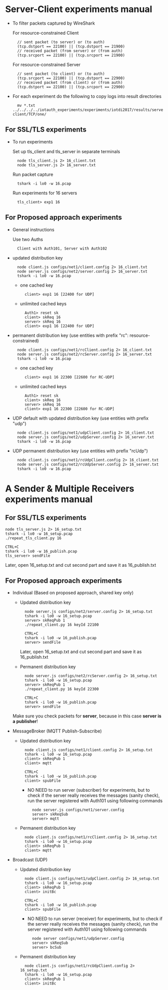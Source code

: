 # Server-Client experiments manual 

* To filter packets captured by WireShark

	For resource-constrained Client

		// sent packet (to server) or (to auth)
		(tcp.dstport == 22100) || (tcp.dstport == 21900)
		// received packet (from server) or (from auth)
		(tcp.srcport == 22100) || (tcp.srcport == 21900)

	For resource-constrained Server

		// sent packet (to client) or (to auth)
		(tcp.srcport == 22100) || (tcp.dstport == 22900)
		// received packet (from client) or (from auth)
		(tcp.dstport == 22100) || (tcp.srcport == 22900)
		
* For each experiment do the following to copy logs into result directories

		mv *.txt ../../../../iotauth_experiments/experiments/iotdi2017/results/server-client/TCP/one/

## For SSL/TLS experiments

* To run experiments

	Set up tls_client and tls_server in separate terminals

		node tls_client.js 2> 16_client.txt
		node tls_server.js 2> 16_server.txt

	Run packet capture

		tshark -i lo0 -w 16.pcap

	Run experiments for 16 servers

		tls_client> exp1 16

## For Proposed approach experiments

* General instructions

	Use two Auths

		Client with Auth101, Server with Auth102

* updated distribution key

		node client.js configs/net1/client.config 2> 16_client.txt
		node server.js configs/net2/server.config 2> 16_server.txt
		tshark -i lo0 -w 16.pcap

	* one cached key

			client> exp1 16 [22400 for UDP]

	* unlimited cached keys

			Auth1> reset sk
			client> skReq 16
			server> skReq 16
			client> exp1 16 [22400 for UDP]

* permanent distribution key (use entities with prefix "rc": resource-constrained)

		node client.js configs/net1/rcClient.config 2> 16_client.txt
		node server.js configs/net2/rcServer.config 2> 16_server.txt
		tshark -i lo0 -w 16.pcap

	* one cached key

			client> exp1 16 22300 [22600 for RC-UDP]

	* unlimited cached keys

			Auth1> reset sk
			client> skReq 16
			server> skReq 16
			client> exp1 16 22300 [22600 for RC-UDP]

* UDP default with updated distribution key (use entities with prefix "udp")

		node client.js configs/net1/udpClient.config 2> 16_client.txt
		node server.js configs/net2/udpServer.config 2> 16_server.txt
		tshark -i lo0 -w 16.pcap
		

* UDP permanent distribution key (use entities with prefix "rcUdp")

		node client.js configs/net1/rcUdpClient.config 2> 16_client.txt
		node server.js configs/net2/rcUdpServer.config 2> 16_server.txt
		tshark -i lo0 -w 16.pcap


# A Sender & Multiple Receivers experiments manual

## For SSL/TLS experiments

	node tls_server.js 2> 16_setup.txt
	tshark -i lo0 -w 16_setup.pcap
	./repeat_tls_client.py 16

	CTRL+C
	tshark -i lo0 -w 16_publish.pcap
	tls_server> sendFile

Later, open 16_setup.txt and cut second part and save it as 16_publish.txt

## For Proposed approach experiments

* Individual (Based on proposed approach, shared key only)

	* Updated distribution key
	
			node server.js configs/net2/server.config 2> 16_setup.txt
			tshark -i lo0 -w 16_setup.pcap
			server> skReqPub 1
			./repeat_client.py 16 keyId 22100

			CTRL+C
			tshark -i lo0 -w 16_publish.pcap
			server> sendFile

		Later, open 16_setup.txt and cut second part and save it as 16_publish.txt

	* Permanent distribution key

			node server.js configs/net2/rcServer.config 2> 16_setup.txt
			tshark -i lo0 -w 16_setup.pcap
			server> skReqPub 1
			./repeat_client.py 16 keyId 22300

			CTRL+C
			tshark -i lo0 -w 16_publish.pcap
			server> sendFile
			
	Make sure you check packets for **server**, because in this case **server is a publisher**!

* MessageBroker (MQTT Publish-Subscribe)

	* Updated distribution key
	
			node client.js configs/net1/client.config 2> 16_setup.txt
			tshark -i lo0 -w 16_setup.pcap
			client> skReqPub 1
			client> mqtt

			CTRL+C
			tshark -i lo0 -w 16_publish.pcap
			client> spubFile

		* NO NEED to run server (subscriber) for experiments, but to check if the server really receives the messages (sanity check), run the server registered with Auth101 using following commands

				node server.js configs/net1/server.config
				server> skReqSub
				server> mqtt

	* Permanent distribution key
	
			node client.js configs/net1/rcClient.config 2> 16_setup.txt
			tshark -i lo0 -w 16_setup.pcap
			client> skReqPub 1
			client> mqtt

* Broadcast (UDP)

	* Updated distribution key

			node client.js configs/net1/udpClient.config 2> 16_setup.txt
			tshark -i lo0 -w 16_setup.pcap
			client> skReqPub 1
			client> initBc

			CTRL+C
			tshark -i lo0 -w 16_publish.pcap
			client> spubFile

		* NO NEED to run server (receiver) for experiments, but to check if the server really receives the messages (sanity check), run the server registered with Auth101 using following commands
		
				node server configs/net1/udpServer.config
				server> skReqSub
				server> bcSub

	* Permanent distribution key

			node client.js configs/net1/rcUdpClient.config 2> 16_setup.txt
			tshark -i lo0 -w 16_setup.pcap
			client> skReqPub 1
			client> initBc

